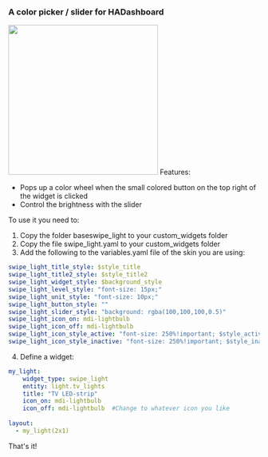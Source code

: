 ### A color picker / slider for HADashboard
<img src="https://github.com/tjntomas/HADashboard-widgets/blob/master/img/color_picker1.png?raw=true" width="300px">
Features:

* Pops up a color wheel when the small colored button on the top right of the widget is clicked
* Control the brightness with the slider

To use it you need to:
1. Copy the folder baseswipe_light to your custom_widgets folder
2. Copy the file swipe_light.yaml to your custom_widgets folder
3. Add the following to the variables.yaml file of the skin you are using:
````yaml
swipe_light_title_style: $style_title
swipe_light_title2_style: $style_title2
swipe_light_widget_style: $background_style
swipe_light_level_style: "font-size: 15px;"
swipe_light_unit_style: "font-size: 10px;"
swipe_light_button_style: ""
swipe_light_slider_style: "background: rgba(100,100,100,0.5)"
swipe_light_icon_on: mdi-lightbulb
swipe_light_icon_off: mdi-lightbulb
swipe_light_icon_style_active: "font-size: 250%!important; $style_active"
swipe_light_icon_style_inactive: "font-size: 250%!important; $style_inactive"
````
4. Define a widget:
````yaml
my_light:
    widget_type: swipe_light
    entity: light.tv_lights
    title: "TV LED-strip"
    icon_on: mdi-lightbulb
    icon_off: mdi-lightbulb  #Change to whatever icon you like
    
layout:
  - my_light(2x1)
 ````
 
 That's it!
 
 
